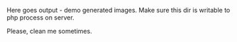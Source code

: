 Here goes output - demo generated images.
Make sure this dir is writable to php process on server.

Please, clean me sometimes.